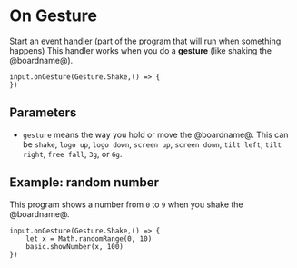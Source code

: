 # On Gesture

Start an [event handler](/reference/event-handler) (part of the
program that will run when something happens) This handler works when
you do a **gesture** (like shaking the @boardname@).

```sig
input.onGesture(Gesture.Shake,() => {
})
```

## Parameters

* ``gesture`` means the way you hold or move the @boardname@. This can be `shake`, `logo up`, `logo down`, `screen up`, `screen down`, `tilt left`, `tilt right`, `free fall`, `3g`, or `6g`.

## Example: random number

This program shows a number from `0` to `9` when you shake the @boardname@.

```blocks
input.onGesture(Gesture.Shake,() => {
    let x = Math.randomRange(0, 10)
    basic.showNumber(x, 100)
})
```


